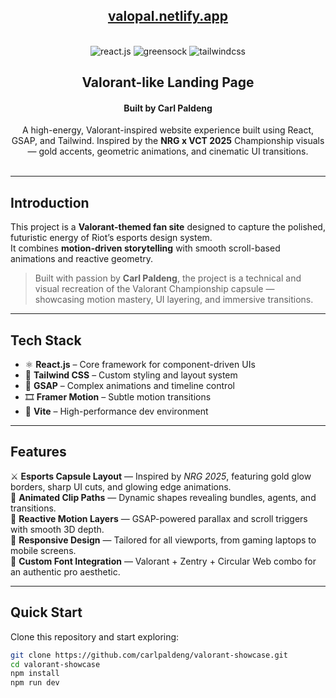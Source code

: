 <div align="center">

  <a href="https://valopal.netlify.app" target="_blank">
    <h2>valopal.netlify.app</h2>
  </a>

  <br />

  <div>
    <img src="https://img.shields.io/badge/-React_JS-black?style=for-the-badge&logoColor=white&logo=react&color=E50914" alt="react.js" />
    <img src="https://img.shields.io/badge/-GSAP-black?style=for-the-badge&logoColor=white&logo=greensock&color=88CE02" alt="greensock" />
    <img src="https://img.shields.io/badge/-Tailwind_CSS-black?style=for-the-badge&logoColor=white&logo=tailwindcss&color=06B6D4" alt="tailwindcss" />
  </div>

  <h2 align="center">Valorant-like Landing Page</h2>
  <h4 align="center">Built by <b>Carl Paldeng</b></h4>

  <div align="center">
    A high-energy, Valorant-inspired website experience built using React, GSAP, and Tailwind.  
    Inspired by the <b>NRG x VCT 2025</b> Championship visuals — gold accents, geometric animations, and cinematic UI transitions.  
    <br /><br />
  </div>
</div>

---

##  Introduction

This project is a **Valorant-themed fan site** designed to capture the polished, futuristic energy of Riot’s esports design system.  
It combines **motion-driven storytelling** with smooth scroll-based animations and reactive geometry.

> Built with passion by **Carl Paldeng**, the project is a technical and visual recreation of the Valorant Championship capsule — showcasing motion mastery, UI layering, and immersive transitions.

---

##  Tech Stack

- ⚛️ **React.js** – Core framework for component-driven UIs  
- 🎨 **Tailwind CSS** – Custom styling and layout system  
- 💫 **GSAP** – Complex animations and timeline control  
- 🎞️ **Framer Motion** – Subtle motion transitions  
- 🚀 **Vite** – High-performance dev environment  

---

##  Features
⚔️ **Esports Capsule Layout** — Inspired by *NRG 2025*, featuring gold glow borders, sharp UI cuts, and glowing edge animations.  
💎 **Animated Clip Paths** — Dynamic shapes revealing bundles, agents, and transitions.  
🖤 **Reactive Motion Layers** — GSAP-powered parallax and scroll triggers with smooth 3D depth.  
📱 **Responsive Design** — Tailored for all viewports, from gaming laptops to mobile screens.  
🌟 **Custom Font Integration** — Valorant + Zentry + Circular Web combo for an authentic pro aesthetic.

---

##  Quick Start

Clone this repository and start exploring:

```bash
git clone https://github.com/carlpaldeng/valorant-showcase.git
cd valorant-showcase
npm install
npm run dev
